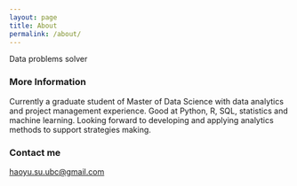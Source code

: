 ```yaml
---
layout: page
title: About
permalink: /about/
---
```


Data problems solver 

### More Information

Currently a graduate student of Master of Data Science with data analytics and project management experience. Good at Python, R, SQL, statistics and machine learning. Looking forward to developing and applying analytics methods to support strategies making. 

### Contact me

[haoyu.su.ubc@gmail.com](mailto:haoyu.su.ubc@gmail.com)
